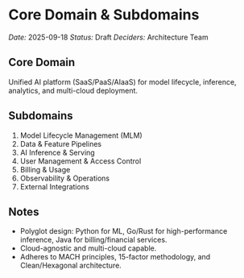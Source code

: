 # Core Domain & Subdomains

*Date:* 2025-09-18
*Status:* Draft
*Deciders:* Architecture Team

## Core Domain
Unified AI platform (SaaS/PaaS/AIaaS) for model lifecycle, inference, analytics, and multi-cloud deployment.

## Subdomains
1. Model Lifecycle Management (MLM)
2. Data & Feature Pipelines
3. AI Inference & Serving
4. User Management & Access Control
5. Billing & Usage
6. Observability & Operations
7. External Integrations

## Notes
- Polyglot design: Python for ML, Go/Rust for high-performance inference, Java for billing/financial services.
- Cloud-agnostic and multi-cloud capable.
- Adheres to MACH principles, 15-factor methodology, and Clean/Hexagonal architecture.
